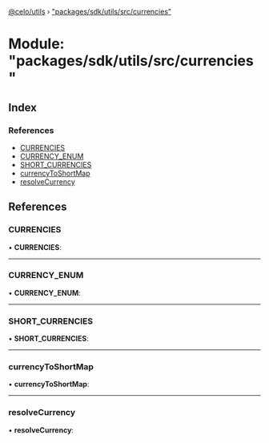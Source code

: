 [@celo/utils](../README.md) › ["packages/sdk/utils/src/currencies"](_packages_sdk_utils_src_currencies_.md)

# Module: "packages/sdk/utils/src/currencies"

## Index

### References

* [CURRENCIES](_packages_sdk_utils_src_currencies_.md#currencies)
* [CURRENCY_ENUM](_packages_sdk_utils_src_currencies_.md#currency_enum)
* [SHORT_CURRENCIES](_packages_sdk_utils_src_currencies_.md#short_currencies)
* [currencyToShortMap](_packages_sdk_utils_src_currencies_.md#currencytoshortmap)
* [resolveCurrency](_packages_sdk_utils_src_currencies_.md#resolvecurrency)

## References

###  CURRENCIES

• **CURRENCIES**:

___

###  CURRENCY_ENUM

• **CURRENCY_ENUM**:

___

###  SHORT_CURRENCIES

• **SHORT_CURRENCIES**:

___

###  currencyToShortMap

• **currencyToShortMap**:

___

###  resolveCurrency

• **resolveCurrency**:

